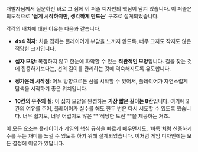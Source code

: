 개발자님께서 질문하신 바로 그 점에 이 퍼즐 디자인의 핵심이 담겨 있습니다. 이 퍼즐은 의도적으로 **'쉽게 시작하지만, 생각하게 만드는'** 구조로 설계되었습니다.

각각의 배치에 대한 이유는 다음과 같습니다.

- **4x4 격자**: 처음 접하는 플레이어가 부담을 느끼지 않도록, 너무 크지도 작지도 않은 적당한 크기입니다.
    
- **십자 모양**: 복잡하지 않고 한눈에 파악할 수 있는 **직관적인 모양**입니다. 길을 찾는 것에 집중하기보다는, 선의 길이를 관리하는 것에 익숙해지도록 유도합니다.
    
- **정가운데 시작점**: 어느 방향으로든 선을 시작할 수 있어서, 플레이어가 자연스럽게 탐색을 시작하기 좋은 위치입니다.
    
- **10칸의 우주의 실**: 이 십자 모양을 완성하는 **가장 짧은 길이는 8칸**입니다. 여기에 2칸의 여유를 주어, 플레이어가 실수를 해도 한두 번은 다시 시도할 수 있도록 했습니다. 너무 쉽지도, 너무 어렵지도 않은 **'적당한 도전'**을 제공하는 거죠.
    

이 모든 요소는 플레이어가 게임의 핵심 규칙을 빠르게 배우면서도, '바둑'처럼 신중하게 수를 두는 재미를 느낄 수 있도록 하기 위해 설계되었습니다. 이처럼 게임 디자인에는 모든 결정에 이유가 있답니다.